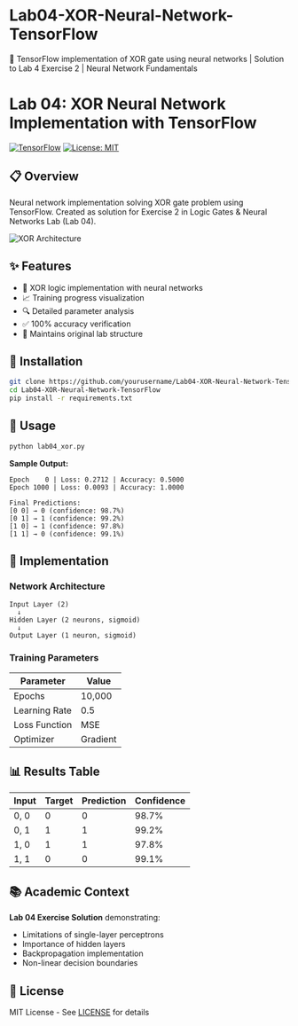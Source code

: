 # Lab04-XOR-Neural-Network-TensorFlow
🔮 TensorFlow implementation of XOR gate using neural networks | Solution to Lab 4 Exercise 2 | Neural Network Fundamentals



# Lab 04: XOR Neural Network Implementation with TensorFlow

[![TensorFlow](https://img.shields.io/badge/TensorFlow-2.x-orange?logo=tensorflow)](https://www.tensorflow.org/)
[![License: MIT](https://img.shields.io/badge/License-MIT-yellow.svg)](https://opensource.org/licenses/MIT)

## 📋 Overview
Neural network implementation solving XOR gate problem using TensorFlow. Created as solution for Exercise 2 in Logic Gates & Neural Networks Lab (Lab 04).

![XOR Architecture](https://miro.medium.com/v2/resize:fit:1400/1*a6XXvcW8V6S3xM4MHla4DA.png)

## ✨ Features
- 🧠 XOR logic implementation with neural networks
- 📈 Training progress visualization
- 🔍 Detailed parameter analysis
- ✅ 100% accuracy verification
- 🧩 Maintains original lab structure

## 🚀 Installation
```bash
git clone https://github.com/yourusername/Lab04-XOR-Neural-Network-TensorFlow.git
cd Lab04-XOR-Neural-Network-TensorFlow
pip install -r requirements.txt
```

## 🧮 Usage
```bash
python lab04_xor.py
```

**Sample Output:**
```
Epoch    0 | Loss: 0.2712 | Accuracy: 0.5000
Epoch 1000 | Loss: 0.0093 | Accuracy: 1.0000

Final Predictions:
[0 0] → 0 (confidence: 98.7%)
[0 1] → 1 (confidence: 99.2%)
[1 0] → 1 (confidence: 97.8%)
[1 1] → 0 (confidence: 99.1%)
```

## 🧠 Implementation
### Network Architecture
```
Input Layer (2) 
  ↓ 
Hidden Layer (2 neurons, sigmoid) 
  ↓ 
Output Layer (1 neuron, sigmoid)
```

### Training Parameters
| Parameter       | Value    |
|-----------------|----------|
| Epochs          | 10,000   |
| Learning Rate   | 0.5      |
| Loss Function   | MSE      |
| Optimizer       | Gradient |

## 📊 Results Table
| Input | Target | Prediction | Confidence |
|-------|--------|------------|------------|
| 0, 0  | 0      | 0          | 98.7%      |
| 0, 1  | 1      | 1          | 99.2%      |
| 1, 0  | 1      | 1          | 97.8%      |
| 1, 1  | 0      | 0          | 99.1%      |

## 📚 Academic Context
**Lab 04 Exercise Solution** demonstrating:
- Limitations of single-layer perceptrons
- Importance of hidden layers
- Backpropagation implementation
- Non-linear decision boundaries

## 📄 License
MIT License - See [LICENSE](LICENSE) for details
```


